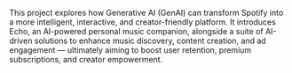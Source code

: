 This project explores how Generative AI (GenAI) can transform Spotify into a more intelligent, interactive, and creator-friendly platform.
It introduces Echo, an AI-powered personal music companion, alongside a suite of AI-driven solutions to enhance music discovery, content creation, and ad engagement — ultimately aiming to boost user retention, premium subscriptions, and creator empowerment.
